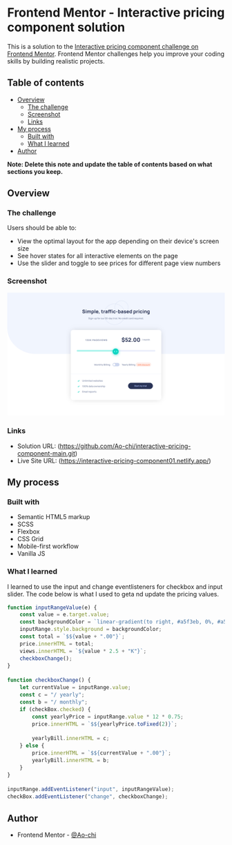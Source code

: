 # Frontend Mentor - Interactive pricing component solution

This is a solution to the [Interactive pricing component challenge on Frontend Mentor](https://www.frontendmentor.io/challenges/interactive-pricing-component-t0m8PIyY8). Frontend Mentor challenges help you improve your coding skills by building realistic projects.

## Table of contents

-   [Overview](#overview)
    -   [The challenge](#the-challenge)
    -   [Screenshot](#screenshot)
    -   [Links](#links)
-   [My process](#my-process)
    -   [Built with](#built-with)
    -   [What I learned](#what-i-learned)
-   [Author](#author)

**Note: Delete this note and update the table of contents based on what sections you keep.**

## Overview

### The challenge

Users should be able to:

-   View the optimal layout for the app depending on their device's screen size
-   See hover states for all interactive elements on the page
-   Use the slider and toggle to see prices for different page view numbers

### Screenshot

![](./screenshots/desktop.png)

### Links

-   Solution URL: (https://github.com/Ao-chi/interactive-pricing-component-main.git)
-   Live Site URL: (https://interactive-pricing-component01.netlify.app/)

## My process

### Built with

-   Semantic HTML5 markup
-   SCSS
-   Flexbox
-   CSS Grid
-   Mobile-first workflow
-   Vanilla JS

### What I learned

I learned to use the input and change eventlisteners for checkbox and input slider.
The code below is what I used to geta nd update the pricing values.

```js
function inputRangeValue(e) {
    const value = e.target.value;
    const backgroundColor = `linear-gradient(to right, #a5f3eb, 0%, #a5f3eb, ${value}%, #eaeefb ${value}%, #eaeefb 100%)`;
    inputRange.style.background = backgroundColor;
    const total = `$${value + ".00"}`;
    price.innerHTML = total;
    views.innerHTML = `${value * 2.5 + "K"}`;
    checkboxChange();
}

function checkboxChange() {
    let currentValue = inputRange.value;
    const c = "/ yearly";
    const b = "/ monthly";
    if (checkBox.checked) {
        const yearlyPrice = inputRange.value * 12 * 0.75;
        price.innerHTML = `$${yearlyPrice.toFixed(2)}`;

        yearlyBill.innerHTML = c;
    } else {
        price.innerHTML = `$${currentValue + ".00"}`;
        yearlyBill.innerHTML = b;
    }
}

inputRange.addEventListener("input", inputRangeValue);
checkBox.addEventListener("change", checkboxChange);
```

## Author

-   Frontend Mentor - [@Ao-chi](https://www.frontendmentor.io/profile/Ao-chi)

